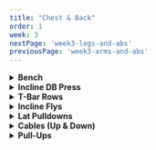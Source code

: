 ```yaml
---
title: "Chest & Back"
order: 1
week: 3
nextPage: 'week3-legs-and-abs'
previousPage: 'week3-arms-and-abs'
---
```



<details>
<summary><b>Bench</b></summary

<figure class="video_container">
  <video controls={true}>
    <source src="https://github.com/jakebayliss/jpfitness/assets/101162903/3a4c57f0-350e-4f34-ac68-8f31df85b063" type="video/mp4">
  </video>
</figure>

- 

- What a fkn start to Chest day - there's not much better in life than hitting flat-bench first up! 

- Slow and controlled, come down to just above your chest every rep, don't bounce the bar off it but make sure you get full range of motion

- If you're unsure or not confident in yourself as you're just starting out then get someone friendly in the gym to come assist/spot you!

- Typically rep 70kg after a long chest session for 3-4 sets - I'm usually absolutely ruined at this stage of the workout so 4 sets is sometimes beyond me!

</details>

<details>
<summary><b>Incline DB Press</b></summary

<figure class="video_container">
  <video controls={true}>
    <source src="https://github.com/jakebayliss/jpfitness/assets/101162903/bd252ef6-432b-4262-94e4-1abf2ad90b36" type="video/mp4">
  </video>
</figure>

- Now this may seem like a lot going straight from flat bench to incline DB but we're here to annihilate our chest & grow that bitch so let's smash it! 

- Careful with your form picking up heavy dumbbells, I know better than most about annoying back pain caused from the gym

- Bench angle determines where on your chest is activated - the higher up you go (to a certain point then it becomes majoritively shoulders) the more upper chest it works

- If you're happy with where your upper chest is and you'd much rather work your entire chest then scroll down to the 'bench' section and implement dumbbell flat bench here

- Form is crucial here, especially as you increase weight - careful not to go below your shoulder line on the downward part of movement

- I'm currently on 40kg dumbbells for incline press, 6 reps, working my way up to 8 reps gradually!

</details>

<details>
<summary><b>T-Bar Rows</b></summary

<figure class="video_container">
  <video controls={true}>
    <source src="https://github.com/jakebayliss/jpfitness/assets/101162903/020282fd-4df4-43b4-9f2c-453d9984807c" type="video/mp4">
  </video>
</figure>

- Form form form - don't go too heavy until you've got your form 100% down

- Do not injure your back doing these, be extremely careful and if you have any doubts ask a gym employee for assistance

- For similar reasons to not doing deadlifts my T-bar row weight is not that high - I'm mainly concerned about form so will max out at around two plates

- Currently on 2 20kg plates and one 5 kg plate going for 12 reps per set

</details>


<details>
<summary><b>Incline Flys</b></summary

<figure class="video_container">
  <video controls={true}>
    <source src="https://github.com/jakebayliss/jpfitness/assets/101162903/2f427229-a846-4885-a1c9-8bc46e6d4deb" type="video/mp4">
  </video>
</figure>

- Straight into these after Incline DB, make sure you treat the transition as a superset

- Slow and controlled is key, get your arms at the right angle so it's not ripping your shoulders but it's also engaging your chest as much as possible

- Arm angle is also key - don't straight arm it but also don't chest press, find that sweet spot in-between to maximise chest gains while minimising the risk of shoulder injuries

- I'm on 14kg dumbbells for incline flys

</details>

<details>
<summary><b>Lat Pulldowns</b></summary

<figure class="video_container">
  <video controls={true}>
    <source src="https://github.com/jakebayliss/jpfitness/assets/101162903/5e8962cd-27c9-42cf-8343-fa18049ad5be" type="video/mp4">
  </video>
</figure>

- Very important to build your complete back and give you WINGS

- Strict form as always, make sure to pull all the way down and engage your lats, don't pull with your arms/biceps

- Squeeze as hard as you can at the bottom for maximum effectiveness

- I like to use the lat pulldown machine at around 65kg currently for 8 reps, working my way up to controlled bodyweight pulldowns

</details>

<details>
<summary><b>Cables (Up & Down)</b></summary

<figure class="video_container">
  <video controls={true}>
    <source src="https://github.com/jakebayliss/jpfitness/assets/101162903/c0210bf8-9ee6-4800-b910-5776277e9497" type="video/mp4">
  </video>
</figure>

- Killer superset, if I'm feeling frisky then I sometimes do a set of 10-15 pushups as a superset to really annihilate the chest

- Position the cables at or slightly above head height

- Position yourself at the centre of the machine, then step forward into the space in front and lock your legs in place

- I'm then looking to find the perfect arm angle (the same angle you used on incline DB flys up above) to maximise chest gains while minimising shoulder injuries

- Lock your arms in place and pull with your chest, squeezing as hard as you can as your hands touch

- I do 12.5kg in downward flys for 10 reps 

<figure class="video_container">
  <video controls={true}>
    <source src="https://github.com/jakebayliss/jpfitness/assets/101162903/da2a3c73-eb8f-4ac2-ab6d-24fca3e48929" type="video/mp4">
  </video>
</figure>

- As above, position yourself in the centre of the machine but this time don't step forward

- Legs shoulder width apart, arms similar angle to above

- Stick your chest out and pull up with your chest, activating it the whole way through

- Squeeze at the top, 12 reps minimum and now is when I would superset with pushups if you have it in you!

- I do 10.5kg for 8 reps in this direction

</details>


<details>
<summary><b>Pull-Ups</b></summary

<figure class="video_container">
  <video controls={true}>
    <source src="https://github.com/jakebayliss/jpfitness/assets/101162903/0f958bb8-56d0-4fea-b417-13ba49ad6869" type="video/mp4">
  </video>
</figure>

- Final exercise!!! x3 sets of pull ups (preferably non-assisted) but if you require assistance then that's perfectly fine too!

- If you can only do a handful of reps that's totally fine too, keep at it and gradually build yourself up to 8-12 reps

- Here I'm looking to pull up with the lats and back - not with your arms, get your head as high as possible and hold at the top

- As many bodyweight reps as you can for 3 sets!

</details>
